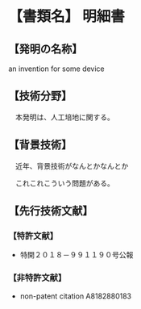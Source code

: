 # 【書類名】 明細書

## 【発明の名称】

  an invention for some device

## 【技術分野】

　本発明は、人工培地に関する。

## 【背景技術】

　近年、背景技術がなんとかなんとか
  
　これこれこういう問題がある。
  
## 【先行技術文献】

### 【特許文献】

* 特開２０１８－９９１１９０号公報

### 【非特許文献】

* non-patent citation A8182880183





